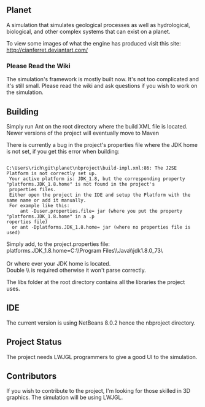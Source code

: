 ## Planet
A simulation that simulates geological processes as well as hydrological, biological, and other complex systems that can exist on a planet.

To view some images of what the engine has produced visit this site: http://cianferret.deviantart.com/

### Please Read the Wiki
The simulation's framework is mostly built now. It's not too complicated and it's still small. Please read the wiki and ask questions if you wish to work on the simulation.

## Building
Simply run Ant on the root directory where the build XML file is located. Newer versions of the project will eventually move to Maven

There is currently a bug in the project's properties file where the JDK home is not set, if you get this error when building:
<p>
<code>
C:\Users\rich\git\planet\nbproject\build-impl.xml:86: The J2SE Platform is not correctly set up.
 Your active platform is: JDK_1.8, but the corresponding property "platforms.JDK_1.8.home" is not found in the project's
 properties files.
 Either open the project in the IDE and setup the Platform with the same name or add it manually.
 For example like this:
     ant -Duser.properties.file=<path_to_property_file> jar (where you put the property "platforms.JDK_1.8.home" in a .p
roperties file)
  or ant -Dplatforms.JDK_1.8.home=<path_to_JDK_home> jar (where no properties file is used)
</code></p>

Simply add, to the project.properties file:<br/>
platforms.JDK_1.8.home=C:\\\Program Files\\\Java\\\jdk1.8.0_73\\\
<br/>
Or where ever your JDK home is located.<br/>
Double \\\ is required otherwise it won't parse correctly.

The libs folder at the root directory contains all the libraries the project uses.

## IDE
The current version is using NetBeans 8.0.2 hence the nbproject directory.

## Project Status
The project needs LWJGL programmers to give a good UI to the simulation.

## Contributors
If you wish to contribute to the project, I'm looking for those skilled in 3D graphics. The simulation will be using LWJGL.
